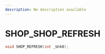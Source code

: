 ```yaml
---
description: No description available 
---
```


# SHOP\_SHOP_REFRESH

```cpp
void SHOP_REFRESH(int _Unk0);
```